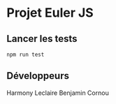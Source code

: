 # Projet Euler JS

## Lancer les tests

`npm run test`

## Développeurs

Harmony Leclaire
Benjamin Cornou
